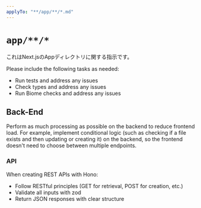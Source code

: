 ```yaml
---
applyTo: "**/app/**/*.md"
---
```


# `app/**/*`

これはNext.jsのAppディレクトリに関する指示です。

Please include the following tasks as needed:

- Run tests and address any issues
- Check types and address any issues
- Run Biome checks and address any issues

## Back-End

Perform as much processing as possible on the backend to reduce frontend load.
For example, implement conditional logic (such as checking if a file exists and then updating or creating it) on the backend, so the frontend doesn't need to choose between multiple endpoints.

### API

When creating REST APIs with Hono:

- Follow RESTful principles (GET for retrieval, POST for creation, etc.)
- Validate all inputs with zod
- Return JSON responses with clear structure
